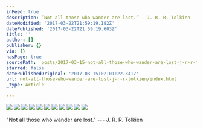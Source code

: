 ```yaml
---
inFeed: true
description: “Not all those who wander are lost.” — J. R. R. Tolkien
dateModified: '2017-03-22T21:59:19.182Z'
datePublished: '2017-03-22T21:59:19.603Z'
title: ''
author: []
publisher: {}
via: {}
hasPage: true
sourcePath: _posts/2017-03-15-not-all-those-who-wander-are-lost-j-r-r-tolkien.md
starred: false
datePublishedOriginal: '2017-03-15T02:01:22.341Z'
url: not-all-those-who-wander-are-lost-j-r-r-tolkien/index.html
_type: Article

---
```

![](https://the-grid-user-content.s3-us-west-2.amazonaws.com/9ebe771a-53fa-49c1-a2ae-27ff4cf90aae.gif)
![](https://the-grid-user-content.s3-us-west-2.amazonaws.com/b535cdb1-02e7-4012-872a-9263d10563e8.jpg)
![](https://the-grid-user-content.s3-us-west-2.amazonaws.com/74600db0-8ba6-4826-a03f-cf4bba23f015.jpg)
![](https://the-grid-user-content.s3-us-west-2.amazonaws.com/60d3bb4c-e3f9-4a74-a1dc-5c7faf1fa819.jpg)
![](https://the-grid-user-content.s3-us-west-2.amazonaws.com/155a2de1-863d-46d5-a034-19c1cec9872a.jpg)
![](https://the-grid-user-content.s3-us-west-2.amazonaws.com/edf2229f-1fda-47dd-b26b-30f40dea5f69.jpg)
![](https://the-grid-user-content.s3-us-west-2.amazonaws.com/4deb05c4-ddfa-42f8-b0d5-3d9983bd4692.jpg)
![](https://the-grid-user-content.s3-us-west-2.amazonaws.com/dd41b4ac-5ed3-4463-988d-64111a74686f.jpg)
![](https://the-grid-user-content.s3-us-west-2.amazonaws.com/4834bde5-7bff-43ef-9666-6e094e5fe710.jpg)
![](https://the-grid-user-content.s3-us-west-2.amazonaws.com/b53cbe45-739b-4a6e-8696-f3e668ae6c97.jpg)
![](https://the-grid-user-content.s3-us-west-2.amazonaws.com/2b02f732-e960-4760-b01e-df51425844bb.jpg)

"Not all those who wander are lost." --- J. R. R. Tolkien
